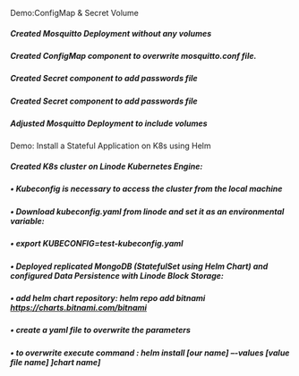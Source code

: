 Demo:ConfigMap & Secret Volume
##### Created Mosquitto Deployment without any volumes
##### Created ConfigMap component to overwrite mosquitto.conf file.
##### Created Secret component to add passwords file
##### Created Secret component to add passwords file
##### Adjusted Mosquitto Deployment to include volumes



Demo: Install a Stateful Application on K8s using Helm
##### Created K8s cluster on Linode Kubernetes Engine:
##### •	Kubeconfig is necessary to access the cluster from the local machine 
##### •	Download kubeconfig.yaml from linode and set it as an environmental variable:
##### •	export KUBECONFIG=test-kubeconfig.yaml
##### • Deployed replicated MongoDB (StatefulSet using Helm Chart) and configured Data Persistence with Linode Block Storage:
##### •	add helm chart  repository: helm repo add bitnami https://charts.bitnami.com/bitnami
##### •	create a yaml file to overwrite the parameters
##### •	to overwrite execute command : helm install [our name] –-values [value file name] ]chart name]
